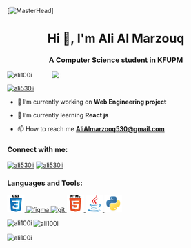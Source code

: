 [![MasterHead](https://user-images.githubusercontent.com/10498744/210012254-234538ff-d198-48aa-8964-37e6fd45d227.gif)]
<h1 align="center">Hi 👋, I'm Ali Al Marzouq</h1>
<h3 align="center">A Computer Science student in KFUPM</h3>
<img align="right" alit="Coding" width="400" src="https://i.pinimg.com/originals/e4/26/70/e426702edf874b181aced1e2fa5c6cde.gif">

<p align="left"> <img src="https://komarev.com/ghpvc/?username=ali100i&label=Profile%20views&color=0e75b6&style=flat" alt="ali100i" /> </p>

<p align="left"> <a href="https://twitter.com/ali530ii" target="blank"><img src="https://img.shields.io/twitter/follow/ali530ii?logo=twitter&style=for-the-badge" alt="ali530ii" /></a> </p>

- 🔭 I’m currently working on **Web Engineering project**

- 🌱 I’m currently learning **React js**

- 📫 How to reach me **AliAlmarzooq530@gmail.com**

<h3 align="left">Connect with me:</h3>
<p align="left">
<a href="https://twitter.com/ali530ii" target="blank"><img align="center" src="https://raw.githubusercontent.com/rahuldkjain/github-profile-readme-generator/master/src/images/icons/Social/twitter.svg" alt="ali530ii" height="30" width="40" /></a>
<a href="https://instagram.com/ali530ii" target="blank"><img align="center" src="https://raw.githubusercontent.com/rahuldkjain/github-profile-readme-generator/master/src/images/icons/Social/instagram.svg" alt="ali530ii" height="30" width="40" /></a>
</p>

<h3 align="left">Languages and Tools:</h3>
<p align="left"> <a href="https://www.w3schools.com/css/" target="_blank" rel="noreferrer"> <img src="https://raw.githubusercontent.com/devicons/devicon/master/icons/css3/css3-original-wordmark.svg" alt="css3" width="40" height="40"/> </a> <a href="https://www.figma.com/" target="_blank" rel="noreferrer"> <img src="https://www.vectorlogo.zone/logos/figma/figma-icon.svg" alt="figma" width="40" height="40"/> </a> <a href="https://git-scm.com/" target="_blank" rel="noreferrer"> <img src="https://www.vectorlogo.zone/logos/git-scm/git-scm-icon.svg" alt="git" width="40" height="40"/> </a> <a href="https://www.w3.org/html/" target="_blank" rel="noreferrer"> <img src="https://raw.githubusercontent.com/devicons/devicon/master/icons/html5/html5-original-wordmark.svg" alt="html5" width="40" height="40"/> </a> <a href="https://www.java.com" target="_blank" rel="noreferrer"> <img src="https://raw.githubusercontent.com/devicons/devicon/master/icons/java/java-original.svg" alt="java" width="40" height="40"/> </a> <a href="https://www.python.org" target="_blank" rel="noreferrer"> <img src="https://raw.githubusercontent.com/devicons/devicon/master/icons/python/python-original.svg" alt="python" width="40" height="40"/> </a> </p>

<p><img align="left" src="https://github-readme-stats.vercel.app/api/top-langs?username=ali100i&show_icons=true&locale=en&layout=compact" alt="ali100i" /></p>

<p>&nbsp;<img align="center" src="https://github-readme-stats.vercel.app/api?username=ali100i&show_icons=true&locale=en" alt="ali100i" /></p>

<p><img align="center" src="https://github-readme-streak-stats.herokuapp.com/?user=ali100i&" alt="ali100i" /></p>
